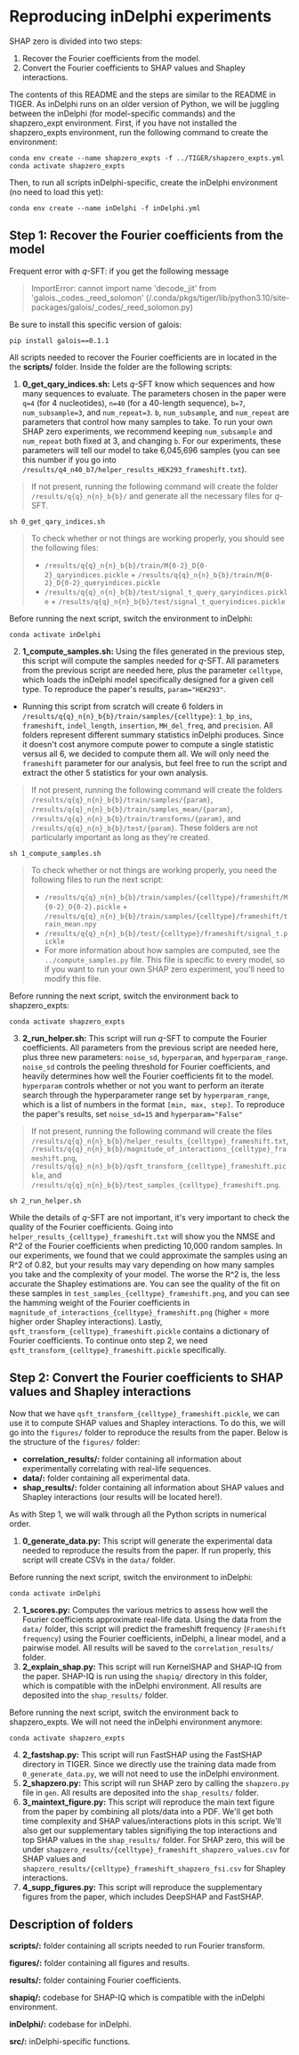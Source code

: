 
# Reproducing inDelphi experiments

SHAP zero is divided into two steps:

1. Recover the Fourier coefficients from the model. 
2. Convert the Fourier coefficients to SHAP values and Shapley interactions.

The contents of this README and the steps are similar to the README in TIGER. As inDelphi runs on an older version of Python, we will be juggling between the inDelphi (for model-specific commands) and the shapzero_expt environment. First, if you have not installed the shapzero_expts environment, run the following command to create the environment:
```console
conda env create --name shapzero_expts -f ../TIGER/shapzero_expts.yml
conda activate shapzero_expts
```
Then, to run all scripts inDelphi-specific, create the inDelphi environment (no need to load this yet):
```console
conda env create --name inDelphi -f inDelphi.yml
```

## Step 1: Recover the Fourier coefficients from the model

Frequent error with *q*-SFT: if you get the following message
> ImportError: cannot import name 'decode_jit' from 'galois._codes._reed_solomon' (/.conda/pkgs/tiger/lib/python3.10/site-packages/galois/_codes/_reed_solomon.py)

Be sure to install this specific version of galois:
```console
pip install galois==0.1.1
```

All scripts needed to recover the Fourier coefficients are in located in the the **scripts/** folder. Inside the folder are the following scripts:

1. **0_get_qary_indices.sh:** Lets *q*-SFT know which sequences and how many sequences to evaluate. The parameters chosen in the paper were `q=4` (for 4 nucleotides), `n=40` (for a 40-length sequence), `b=7`, `num_subsample=3`, and `num_repeat=3`. `b`, `num_subsample`, and `num_repeat` are parameters that control how many samples to take. To run your own SHAP zero experiments, we recommend keeping `num_subsample` and `num_repeat` both fixed at 3, and changing `b`. For our experiments, these parameters will tell our model to take 6,045,696 samples (you can see this number if you go into `/results/q4_n40_b7/helper_results_HEK293_frameshift.txt`). 

> If not present, running the following command will create the folder `/results/q{q}_n{n}_b{b}/` and generate all the necessary files for *q*-SFT.
```console
sh 0_get_qary_indices.sh
```

> To check whether or not things are working properly, you should see the following files:
> - `/results/q{q}_n{n}_b{b}/train/M{0-2}_D{0-2}_qaryindices.pickle` + `/results/q{q}_n{n}_b{b}/train/M{0-2}_D{0-2}_queryindices.pickle`
> - `/results/q{q}_n{n}_b{b}/test/signal_t_query_qaryindices.pickle` + `/results/q{q}_n{n}_b{b}/test/signal_t_queryindices.pickle`

Before running the next script, switch the environment to inDelphi: 
```console
conda activate inDelphi
```
2. **1_compute_samples.sh:** Using the files generated in the previous step, this script will compute the samples needed for *q*-SFT. All parameters from the previous script are needed here, plus the parameter `celltype`, which loads the inDelphi model specifically designed for a given cell type.  To reproduce the paper's results, `param="HEK293"`.
- Running this script from scratch will create 6 folders in `/results/q{q}_n{n}_b{b}/train/samples/{celltype}`: `1_bp_ins`, `frameshift`, `indel_length`, `insertion`, `MH_del_freq`, and `precision`. All folders represent different summary statistics inDelphi produces. Since it doesn't cost anymore compute power to compute a single statistic versus all 6, we decided to compute them all. We will only need the `frameshift` parameter for our analysis, but feel free to run the script and extract the other 5 statistics for your own analysis.  

> If not present, running the following command will create the folders `/results/q{q}_n{n}_b{b}/train/samples/{param}`, `/results/q{q}_n{n}_b{b}/train/samples_mean/{param}`, `/results/q{q}_n{n}_b{b}/train/transforms/{param}`, and `/results/q{q}_n{n}_b{b}/test/{param}`. These folders are not particularly important as long as they're created.
```console
sh 1_compute_samples.sh
```
> To check whether or not things are working properly, you need the following files to run the next script:
> - `/results/q{q}_n{n}_b{b}/train/samples/{celltype}/frameshift/M{0-2}_D{0-2}.pickle` + `/results/q{q}_n{n}_b{b}/train/samples/{celltype}/frameshift/train_mean.npy`
> - `/results/q{q}_n{n}_b{b}/test/{celltype}/frameshift/signal_t.pickle`
> - For more information about how samples are computed, see the `../compute_samples.py` file. This file is specific to every model, so if you want to run your own SHAP zero experiment, you'll need to modify this file. 
 
Before running the next script, switch the environment back to shapzero_expts: 
```console
conda activate shapzero_expts
```
3. **2_run_helper.sh:** This script will run *q*-SFT to compute the Fourier coefficients. All parameters from the previous script are needed here, plus three new parameters: `noise_sd`, `hyperparam`, and `hyperparam_range`. `noise_sd` controls the peeling threshold for Fourier coefficients, and heavily determines how well the Fourier coefficients fit to the model. `hyperparam` controls whether or not you want to perform an iterate search through the hyperparameter range set by `hyperparam_range`, which is a list of numbers in the format `[min, max, step]`. To reproduce the paper's results, set `noise_sd=15` and `hyperparam="False"`
> If not present, running the following command will create the files `/results/q{q}_n{n}_b{b}/helper_results_{celltype}_frameshift.txt`, `/results/q{q}_n{n}_b{b}/magnitude_of_interactions_{celltype}_frameshift.png`, `/results/q{q}_n{n}_b{b}/qsft_transform_{celltype}_frameshift.pickle`, and `/results/q{q}_n{n}_b{b}/test_samples_{celltype}_frameshift.png`.
```console
sh 2_run_helper.sh
```

While the details of *q*-SFT are not important, it's very important to check the quality of the Fourier coefficients. Going into `helper_results_{celltype}_frameshift.txt` will show you the NMSE and R^2 of the Fourier coefficients when predicting 10,000 random samples. In our experiments, we found that we could approximate the samples using an R^2 of 0.82, but your results may vary depending on how many samples you take and the complexity of your model. The worse the R^2 is, the less accurate the Shapley estimations are. You can see the quality of the fit on these samples in `test_samples_{celltype}_frameshift.png`, and you can see the hamming weight of the Fourier coefficients in `magnitude_of_interactions_{celltype}_frameshift.png` (higher = more higher order Shapley interactions). Lastly, `qsft_transform_{celltype}_frameshift.pickle` contains a dictionary of Fourier coefficients. To continue onto step 2, we need `qsft_transform_{celltype}_frameshift.pickle` specifically.


## Step 2: Convert the Fourier coefficients to SHAP values and Shapley interactions 

Now that we have `qsft_transform_{celltype}_frameshift.pickle`, we can use it to compute SHAP values and Shapley interactions. To do this, we will go into the `figures/` folder to reproduce the results from the paper. Below is the structure of the `figures/` folder:

- **correlation_results/:** folder containing all information about experimentally correlating with real-life sequences.
- **data/:** folder containing all experimental data.
- **shap_results/:** folder containing all information about SHAP values and Shapley interactions (our results will be located here!).

As with Step 1, we will walk through all the Python scripts in numerical order.

1. **0_generate_data.py:** This script will generate the experimental data needed to reproduce the results from the paper. If run properly, this script will create CSVs in the `data/` folder. 

Before running the next script, switch the environment to inDelphi: 
```console
conda activate inDelphi
```

2. **1_scores.py:** Computes the various metrics to assess how well the Fourier coefficients approximate real-life data. Using the data from the `data/` folder, this script will predict the frameshift frequency (`Frameshift frequency`) using the Fourier coefficients, inDelphi, a linear model, and a pairwise model. All results will be saved to the `correlation_results/` folder.
3. **2_explain_shap.py:** This script will run KernelSHAP and SHAP-IQ from the paper. SHAP-IQ is run using the `shapiq/` directory in this folder, which is compatible with the inDelphi environment. All results are deposited into the `shap_results/` folder.

Before running the next script, switch the environment back to shapzero_expts. We will not need the inDelphi environment anymore: 
```console
conda activate shapzero_expts
```

4. **2_fastshap.py:** This script will run FastSHAP using the FastSHAP directory in TIGER. Since we directly use the training data made from `0_generate_data.py`, we will not need to use the inDelphi environment.
5. **2_shapzero.py:** This script will run SHAP zero by calling the `shapzero.py` file in `gen`. All results are deposited into the `shap_results/` folder.
6. **3_maintext_figure.py:** This script will reproduce the main text figure from the paper by combining all plots/data into a PDF. We'll get both time complexity and SHAP values/interactions plots in this script. We'll also get our supplementary tables signifiying the top interactions and top SHAP values in the `shap_results/` folder. For SHAP zero, this will be under `shapzero_results/{celltype}_frameshift_shapzero_values.csv` for SHAP values and `shapzero_results/{celltype}_frameshift_shapzero_fsi.csv` for Shapley interactions.
6. **4_supp_figures.py:** This script will reproduce the supplementary figures from the paper, which includes DeepSHAP and FastSHAP.

## Description of folders

**scripts/:** folder containing all scripts needed to run Fourier transform.

**figures/:** folder containing all figures and results.

**results/:** folder containing Fourier coefficients.

**shapiq/:** codebase for SHAP-IQ which is compatible with the inDelphi environment.

**inDelphi/:** codebase for inDelphi.

**src/:** inDelphi-specific functions.